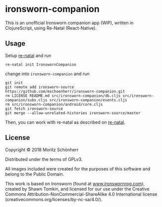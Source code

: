 # ironsworn-companion

This is an unofficial Ironsworn companion app (WIP), written in ClojureScript, using Re-Natal (React-Native).

## Usage

Setup [re-natal](https://github.com/drapanjanas/re-natal) and run

```
re-natal init IronswornCompanion
```

change into `ironsworn-companion` and run

```
git init
git remote add ironsworn-source https://github.com/mschoenherr/ironsworn-companion.git
rm LICENSE README.md src/ironsworn-companion/db.cljs src/ironsworn-companion/subs.cljs src/ironsworn-companion/events.cljs
rm src/ironsworn-companion/android/core.cljs
git fetch ironsworn-source
git merge --allow-unrelated-histories ironsworn-source/master
```

Then, you can work with re-natal as described on [re-natal](https://github.com/drapanjanas/re-natal).

## License

Copyright © 2018 Moritz Schönherr

Distributed under the terms of GPLv3.

All images included were created for the purposes of this software and belong to the Public Domain.

This work is based on Ironsworn (found at www.ironswornrpg.com), created by Shawn Tomkin, and licensed for our use under the Creative Commons Attribution-NonCommercial-ShareAlike 4.0 International license  (creativecommons.org/licenses/by-nc-sa/4.0/).
